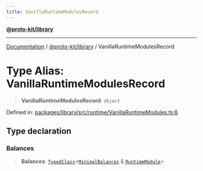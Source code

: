 ```yaml
---
title: VanillaRuntimeModulesRecord
---
```


[**@proto-kit/library**](../README.md)

***

[Documentation](../../../README.md) / [@proto-kit/library](../README.md) / VanillaRuntimeModulesRecord

# Type Alias: VanillaRuntimeModulesRecord

> **VanillaRuntimeModulesRecord**: `object`

Defined in: [packages/library/src/runtime/VanillaRuntimeModules.ts:6](https://github.com/proto-kit/framework/blob/b953c754e500c62f01fbbd6d09adfb2f5577269d/packages/library/src/runtime/VanillaRuntimeModules.ts#L6)

## Type declaration

### Balances

> **Balances**: [`TypedClass`](../../common/type-aliases/TypedClass.md)\<[`MinimalBalances`](MinimalBalances.md) & [`RuntimeModule`](../../module/classes/RuntimeModule.md)\>
